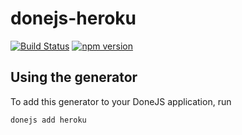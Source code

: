 # donejs-heroku

[![Build Status](https://travis-ci.org//donejs-heroku.svg?branch=master)](https://travis-ci.org//donejs-heroku)
[![npm version](https://badge.fury.io/js/donejs-heroku.svg)](http://badge.fury.io/js/donejs-heroku)



## Using the generator

To add this generator to your DoneJS application, run

```
donejs add heroku
```
